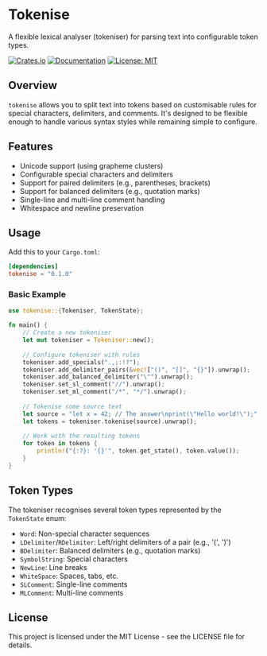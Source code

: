 # Tokenise

A flexible lexical analyser (tokeniser) for parsing text into configurable token types.

[![Crates.io](https://img.shields.io/crates/v/tokenise.svg)](https://crates.io/crates/tokenise)
[![Documentation](https://docs.rs/tokenise/badge.svg)](https://docs.rs/tokenise)
[![License: MIT](https://img.shields.io/badge/License-MIT-yellow.svg)](https://opensource.org/licenses/MIT)

## Overview

`tokenise` allows you to split text into tokens based on customisable rules for special characters, delimiters, and comments. It's designed to be flexible enough to handle various syntax styles while remaining simple to configure.

## Features

- Unicode support (using grapheme clusters)
- Configurable special characters and delimiters
- Support for paired delimiters (e.g., parentheses, brackets)
- Support for balanced delimiters (e.g., quotation marks)
- Single-line and multi-line comment handling
- Whitespace and newline preservation

## Usage

Add this to your `Cargo.toml`:

```toml
[dependencies]
tokenise = "0.1.0"
```

### Basic Example

```rust
use tokenise::{Tokeniser, TokenState};

fn main() {
    // Create a new tokeniser
    let mut tokeniser = Tokeniser::new();
    
    // Configure tokeniser with rules
    tokeniser.add_specials(".,;:!?");
    tokeniser.add_delimiter_pairs(&vec!["()", "[]", "{}"]).unwrap();
    tokeniser.add_balanced_delimiter("\"").unwrap();
    tokeniser.set_sl_comment("//").unwrap();
    tokeniser.set_ml_comment("/*", "*/").unwrap();
    
    // Tokenise some source text
    let source = "let x = 42; // The answer\nprint(\"Hello world!\");";
    let tokens = tokeniser.tokenise(source).unwrap();
    
    // Work with the resulting tokens
    for token in tokens {
        println!("{:?}: '{}'", token.get_state(), token.value());
    }
}
```

## Token Types

The tokeniser recognises several token types represented by the `TokenState` enum:

- `Word`: Non-special character sequences
- `LDelimiter`/`RDelimiter`: Left/right delimiters of a pair (e.g., '(', ')')
- `BDelimiter`: Balanced delimiters (e.g., quotation marks)
- `SymbolString`: Special characters
- `NewLine`: Line breaks
- `WhiteSpace`: Spaces, tabs, etc.
- `SLComment`: Single-line comments
- `MLComment`: Multi-line comments

## License

This project is licensed under the MIT License - see the LICENSE file for details.
